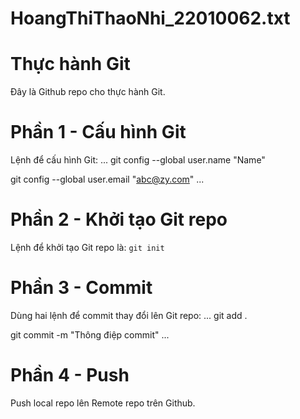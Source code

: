 # HoangThiThaoNhi_22010062.txt
# Thực hành Git
Đây là Github repo cho thực hành Git.

# Phần 1 - Cấu hình Git
Lệnh để cấu hình Git:
...
git config --global user.name "Name"

git config --global user.email "abc@zy.com"
...

# Phần 2 - Khởi tạo Git repo

Lệnh để khởi tạo Git repo là: `git init`

# Phần 3 - Commit
Dùng hai lệnh để commit thay đổi lên Git repo:
...
git add .

git commit -m "Thông điệp commit"
...

# Phần 4 - Push
Push local repo lên Remote repo trên Github.
